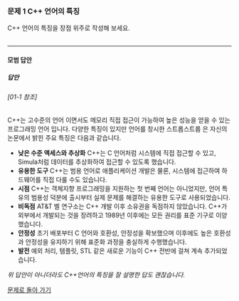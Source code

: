 ### 문제 1 C++ 언어의 특징
C++ 언어의 특징을 장점 위주로 작성해 보세요.
<br/><br/>

---

#### 모범 답안
##### 답안
###### [01-1 참조]
C++는 고수준의 언어 이면서도 메모리 직접 접근이 가능하여 높은 성능을 얻을 수 있는 프로그래밍 언어 입니다. 다양한 특징이 있지만 언어를 창시한 스트롭스트룹
은 자신의 논문에서 밝힌 주요 특징은 다음과 같습니다.
<ul>
  <li><b>낮은 수준 액세스와 추상화</b> C++는 C 언어처럼 시스템에 직접 접근할 수 있고, Simula처럼 데이터를 추상화하여 접근할 수 있도록 했습니다.</li>
  <li><b>유용한 도구</b> C++는 범용 언어로 애플리케이션 개발은 물론, 시스템에 접근하여 하드웨어를 직접 다룰 수도 있습니다.</li>
  <li><b>시점</b> C++는 객체지향 프로그래밍을 지원하는 첫 번째 언어는 아니었지만, 언어 특유의 범용성 덕분에 출시부터 실제 문제를 해결하는 유용한 도구로 사용되었습니다.</li>
  <li><b>비독점</b> AT&T 벨 연구소는 C++ 개발 이후 소유권을 독점하지 않았습니다. C++가 외부에서 개발되는 것을 장려하고 1989년 이후에는 모든 권리를 표준 기구로 이양했습니다.</li>
  <li><b>안정성</b> 초기 배포부터 C 언어와 호환성, 안정성을 확보했으며 이후에도 높은 호환성과 안정성을 유지하기 위해 표준화 과정을 충실하게 수행했습니다.</li>
  <li><b>발전</b> 예외 처리, 템플릿, STL 같은 새로운 기능이 C++ 전반에 걸쳐 계속 추가되었습니다.</li>
</ul>

_위 답안이 아니더라도 C++언어의 특징을 잘 설명한 답도 괜찮습니다._

[문제로 돌아 가기](README.md "문제로 돌아 가기")
